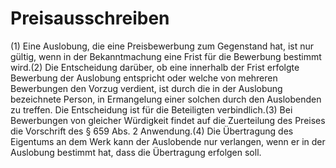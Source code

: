 # Preisausschreiben

(1) Eine Auslobung, die eine Preisbewerbung zum Gegenstand hat, ist nur gültig, wenn in der Bekanntmachung eine Frist für die Bewerbung bestimmt wird.(2) Die Entscheidung darüber, ob eine innerhalb der Frist erfolgte Bewerbung der Auslobung entspricht oder welche von mehreren Bewerbungen den Vorzug verdient, ist durch die in der Auslobung bezeichnete Person, in Ermangelung einer solchen durch den Auslobenden zu treffen. Die Entscheidung ist für die Beteiligten verbindlich.(3) Bei Bewerbungen von gleicher Würdigkeit findet auf die Zuerteilung des Preises die Vorschrift des § 659 Abs. 2 Anwendung.(4) Die Übertragung des Eigentums an dem Werk kann der Auslobende nur verlangen, wenn er in der Auslobung bestimmt hat, dass die Übertragung erfolgen soll. 

